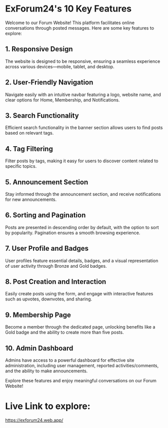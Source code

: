 # ExForum24's 10 Key Features

Welcome to our Forum Website! This platform facilitates online conversations through posted messages. Here are some key features to explore:

## 1. Responsive Design

The website is designed to be responsive, ensuring a seamless experience across various devices—mobile, tablet, and desktop.

## 2. User-Friendly Navigation

Navigate easily with an intuitive navbar featuring a logo, website name, and clear options for Home, Membership, and Notifications.

## 3. Search Functionality

Efficient search functionality in the banner section allows users to find posts based on relevant tags.

## 4. Tag Filtering

Filter posts by tags, making it easy for users to discover content related to specific topics.

## 5. Announcement Section

Stay informed through the announcement section, and receive notifications for new announcements.

## 6. Sorting and Pagination

Posts are presented in descending order by default, with the option to sort by popularity. Pagination ensures a smooth browsing experience.

## 7. User Profile and Badges

User profiles feature essential details, badges, and a visual representation of user activity through Bronze and Gold badges.

## 8. Post Creation and Interaction

Easily create posts using the form, and engage with interactive features such as upvotes, downvotes, and sharing.

## 9. Membership Page

Become a member through the dedicated page, unlocking benefits like a Gold badge and the ability to create more than five posts.

## 10. Admin Dashboard

Admins have access to a powerful dashboard for effective site administration, including user management, reported activities/comments, and the ability to make announcements.

Explore these features and enjoy meaningful conversations on our Forum Website!

# Live Link to explore:

https://exforum24.web.app/

